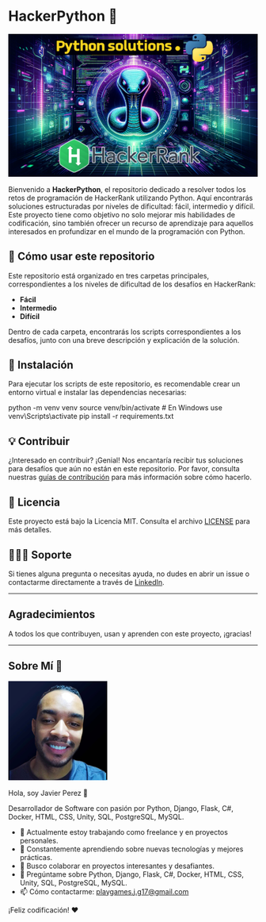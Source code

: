 # HackerPython :snake:

![Portada](statics/img/Banner_principal.png)

Bienvenido a **HackerPython**, el repositorio dedicado a resolver todos los retos de programación de HackerRank utilizando Python. Aquí encontrarás soluciones estructuradas por niveles de dificultad: fácil, intermedio y difícil. Este proyecto tiene como objetivo no solo mejorar mis habilidades de codificación, sino también ofrecer un recurso de aprendizaje para aquellos interesados en profundizar en el mundo de la programación con Python.

## :book: Cómo usar este repositorio

Este repositorio está organizado en tres carpetas principales, correspondientes a los niveles de dificultad de los desafíos en HackerRank:

- **Fácil**
- **Intermedio**
- **Difícil**

Dentro de cada carpeta, encontrarás los scripts correspondientes a los desafíos, junto con una breve descripción y explicación de la solución.

## :wrench: Instalación

Para ejecutar los scripts de este repositorio, es recomendable crear un entorno virtual e instalar las dependencias necesarias:

python -m venv venv
source venv/bin/activate # En Windows use venv\Scripts\activate
pip install -r requirements.txt


## :bulb: Contribuir

¿Interesado en contribuir? ¡Genial! Nos encantaría recibir tus soluciones para desafíos que aún no están en este repositorio. Por favor, consulta nuestras [guías de contribución](CONTRIBUTING.md) para más información sobre cómo hacerlo.

## :memo: Licencia

Este proyecto está bajo la Licencia MIT. Consulta el archivo [LICENSE](LICENSE.md) para más detalles.

## 🙋🏽‍♂️ Soporte

Si tienes alguna pregunta o necesitas ayuda, no dudes en abrir un issue o contactarme directamente a través de [LinkedIn](https://www.linkedin.com/in/javier-perez-780145263/).

---
## Agradecimientos

A todos los que contribuyen, usan y aprenden con este proyecto, ¡gracias!

---

## Sobre Mí 🚀

![Javier Perez](statics/img/foto_perfil.png)

Hola, soy Javier Perez 👋

Desarrollador de Software con pasión por Python, Django, Flask, C#, Docker, HTML, CSS, Unity, SQL, PostgreSQL, MySQL.

- 🔭 Actualmente estoy trabajando como freelance y en proyectos personales.
- 🌱 Constantemente aprendiendo sobre nuevas tecnologías y mejores prácticas.
- 🤝 Busco colaborar en proyectos interesantes y desafiantes.
- 💬 Pregúntame sobre Python, Django, Flask, C#, Docker, HTML, CSS, Unity, SQL, PostgreSQL, MySQL.
- 📫 Cómo contactarme: [playgames.j.g17@gmail.com](mailto:playgames.j.g17@gmail.com)

¡Feliz codificación! :heart:
